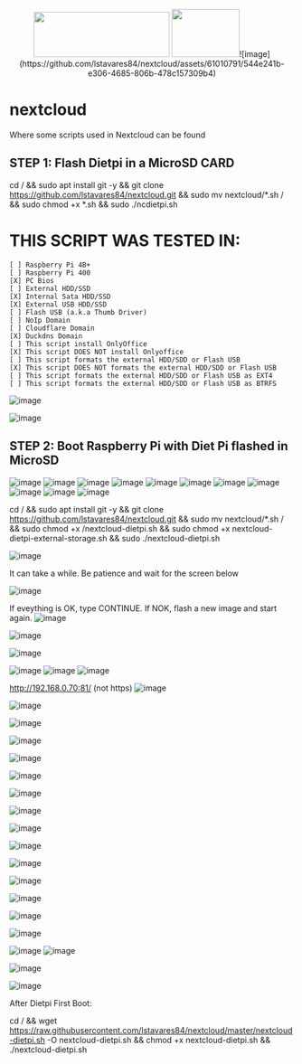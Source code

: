 <p align="center">
   <img src="https://dietpi.com/images/dietpi-logo_240x80.png" width="240" height="80"> <img src="https://nextcloud.com/wp-content/uploads/2022/11/nextcloud-logo.svg" width="120" height="85">![image](https://github.com/lstavares84/nextcloud/assets/61010791/544e241b-e306-4685-806b-478c157309b4)


</p>

# nextcloud

Where some scripts used in Nextcloud can be found

## STEP 1: Flash Dietpi in a MicroSD CARD
cd / && sudo apt install git -y && git clone https://github.com/lstavares84/nextcloud.git && sudo mv nextcloud/*.sh / && sudo chmod +x *.sh && sudo ./ncdietpi.sh

# THIS SCRIPT WAS TESTED IN:
	[ ] Raspberry Pi 4B+
	[ ] Raspberry Pi 400
	[X] PC Bios
	[ ] External HDD/SSD
 	[X] Internal Sata HDD/SSD
 	[X] External USB HDD/SSD  
	[ ] Flash USB (a.k.a Thumb Driver)
	[ ] NoIp Domain
	[ ] Cloudflare Domain
	[X] Duckdns Domain
	[ ] This script install OnlyOffice
	[X] This script DOES NOT install Onlyoffice
	[ ] This script formats the external HDD/SDD or Flash USB
	[X] This script DOES NOT formats the external HDD/SDD or Flash USB
	[ ] This script formats the external HDD/SDD or Flash USB as EXT4
	[ ] This script formats the external HDD/SDD or Flash USB as BTRFS

![image](https://github.com/lstavares84/nextcloud/assets/61010791/df0d7815-67f3-41f1-b35a-ab32307c683f)

![image](https://github.com/lstavares84/nextcloud/assets/61010791/93afa86e-04e2-4ce7-9a22-0afddcfd0e37)

## STEP 2: Boot Raspberry Pi with Diet Pi flashed in MicroSD
![image](https://github.com/lstavares84/nextcloud/assets/61010791/4e22c134-3680-42ef-9241-be77649ab69e)
![image](https://github.com/lstavares84/nextcloud/assets/61010791/a51ab040-c842-4a0f-91a7-e61551eea576)
![image](https://github.com/lstavares84/nextcloud/assets/61010791/cc19bfee-f754-4d01-9c66-a699cad03e17)
![image](https://github.com/lstavares84/nextcloud/assets/61010791/772cfdb6-4803-456b-ac4b-f8533f02fccf)
![image](https://github.com/lstavares84/nextcloud/assets/61010791/66cb39da-50b2-44af-b9db-ebdc267ee89d)
![image](https://github.com/lstavares84/nextcloud/assets/61010791/c794f951-9ab5-464c-be0c-7151afed449a)
![image](https://github.com/lstavares84/nextcloud/assets/61010791/4e6fe183-3057-41dd-a71f-cbc2e4842e3d)
![image](https://github.com/lstavares84/nextcloud/assets/61010791/7209cf43-dfc3-4dd9-b0c5-16ed7e6c4d44)
![image](https://github.com/lstavares84/nextcloud/assets/61010791/a19bb6e2-415c-4410-a119-32cd8e95237a)
![image](https://github.com/lstavares84/nextcloud/assets/61010791/b33de81b-ae79-48c0-91dc-5a1d7d9a6e4b)
![image](https://github.com/lstavares84/nextcloud/assets/61010791/2c0a3b3a-e0cd-49ad-a9e4-dc46c8439264)


cd / && sudo apt install git -y && git clone https://github.com/lstavares84/nextcloud.git && sudo mv nextcloud/*.sh / && sudo chmod +x /nextcloud-dietpi.sh && sudo chmod +x nextcloud-dietpi-external-storage.sh && sudo ./nextcloud-dietpi.sh




![image](https://github.com/lstavares84/nextcloud/assets/61010791/b65c5684-39d7-447b-8cef-3aa5f85f836d)

It can take a while. Be patience and wait for the screen below

![image](https://github.com/lstavares84/nextcloud/assets/61010791/7439aab7-ba98-4423-b27d-b390c6839bf1)

If eveything is OK, type CONTINUE. If NOK, flash a new image and start again.
![image](https://github.com/lstavares84/nextcloud/assets/61010791/0f79b397-90de-4553-954e-de9466312870)

![image](https://github.com/lstavares84/nextcloud/assets/61010791/59a9b271-a0e3-43a7-8776-d0115b43200b)

![image](https://github.com/lstavares84/nextcloud/assets/61010791/e4a0db48-6527-4c06-a376-4c79d2ab449c)

![image](https://github.com/lstavares84/nextcloud/assets/61010791/65ba3f4c-b99b-4f6c-a76d-1f843b4e3fc2)
![image](https://github.com/lstavares84/nextcloud/assets/61010791/fb63aca8-98e2-4365-821f-88bfe11eea71)
![image](https://github.com/lstavares84/nextcloud/assets/61010791/275e2b40-386b-4813-8d48-9ffcfc322d93)

http://192.168.0.70:81/ (not https)
![image](https://github.com/lstavares84/nextcloud/assets/61010791/537088b4-d86c-47a5-b8d5-0e029177e445)


![image](https://github.com/lstavares84/nextcloud/assets/61010791/33277549-06ee-4fea-8d6c-de43f41931db)

![image](https://github.com/lstavares84/nextcloud/assets/61010791/9babd530-77b5-4a9d-b0c2-12911bfcb6a3)

![image](https://github.com/lstavares84/nextcloud/assets/61010791/4e0e67cf-c3e5-4fb8-bd65-db9c7deac3a2)

![image](https://github.com/lstavares84/nextcloud/assets/61010791/93f7a97b-574c-465d-b472-4f386b972323)

![image](https://github.com/lstavares84/nextcloud/assets/61010791/5b57e880-9230-4452-8c5d-a128468cc866)

![image](https://github.com/lstavares84/nextcloud/assets/61010791/2790c9bf-754f-4566-8a77-9f013c1ee1f4)

![image](https://github.com/lstavares84/nextcloud/assets/61010791/2c02cd1e-63ac-4331-927b-688d12d5cfad)

![image](https://github.com/lstavares84/nextcloud/assets/61010791/20619dbe-7568-4537-9a2a-153fa7a1e844)

![image](https://github.com/lstavares84/nextcloud/assets/61010791/4ef1739e-89b7-41e9-bc72-b471a725983f)

![image](https://github.com/lstavares84/nextcloud/assets/61010791/06c33414-6b79-4076-a349-2c853604aac5)

![image](https://github.com/lstavares84/nextcloud/assets/61010791/42b227f9-18fc-4350-a9d9-0d1e1977144a)

![image](https://github.com/lstavares84/nextcloud/assets/61010791/77793b3e-0bdc-4c42-9053-43c25191d9e0)

![image](https://github.com/lstavares84/nextcloud/assets/61010791/096888c5-b208-4ecd-8e4c-a7a8188d40dd)


![image](https://github.com/lstavares84/nextcloud/assets/61010791/9b81ed13-5f3d-4fda-af70-130aeaeacd97)

![image](https://github.com/lstavares84/nextcloud/assets/61010791/258e99b6-ad64-4497-83b6-f3f6fc3be694)
![image](https://github.com/lstavares84/nextcloud/assets/61010791/5b157be7-be27-4de6-8b56-f83483f39dbd)

![image](https://github.com/lstavares84/nextcloud/assets/61010791/a68a1144-6bc7-435b-9f20-df10a816cb0d)


![image](https://github.com/lstavares84/nextcloud/assets/61010791/a3dbb35d-b84e-4a0c-81d9-f251ee84aad3)


After Dietpi First Boot:

cd / && wget https://raw.githubusercontent.com/lstavares84/nextcloud/master/nextcloud-dietpi.sh -O nextcloud-dietpi.sh && chmod +x nextcloud-dietpi.sh && ./nextcloud-dietpi.sh
